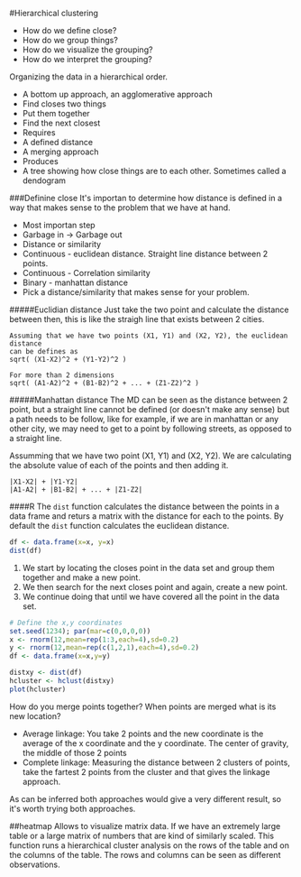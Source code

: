 #Hierarchical clustering
- How do we define close?
- How do we group things?
- How do we visualize the grouping?
- How do we interpret the grouping?

Organizing the data in a hierarchical order.
- A bottom up approach, an agglomerative approach
 - Find closes two things
 - Put them together
 - Find the next closest
- Requires
 - A defined distance
 - A merging approach
- Produces
 - A tree showing how close things are to each other. Sometimes called
   a dendogram


###Definine close
It's importan to determine how distance is defined in a way that makes sense
to the problem that we have at hand.

- Most importan step
 - Garbage in -> Garbage out
- Distance or similarity
 - Continuous - euclidean distance. Straight line distance between 2 points.
 - Continuous - Correlation similarity
 - Binary - manhattan distance
- Pick a distance/similarity that makes sense for your problem.

#####Euclidian distance
Just take the two point and calculate the distance
between then, this is like the straigh line that exists between 2 cities.

```
Assuming that we have two points (X1, Y1) and (X2, Y2), the euclidean distance
can be defines as
sqrt( (X1-X2)^2 + (Y1-Y2)^2 )
 
For more than 2 dimensions
sqrt( (A1-A2)^2 + (B1-B2)^2 + ... + (Z1-Z2)^2 )
```

#####Manhattan distance
The MD can be seen as the distance between 2 point, but a straight line cannot
be defined (or doesn't make any sense) but a path needs to be follow, like for
example, if we are in manhattan or any other city, we may need to get to
a point by following streets, as opposed to a straight line.

Assumming that we have two point (X1, Y1) and (X2, Y2). We are calculating the
absolute value of each of the points and then adding it.

```
|X1-X2| + |Y1-Y2|
|A1-A2| + |B1-B2| + ... + |Z1-Z2|
```

####R
The `dist` function calculates the distance between the points in a data frame
and returs a matrix with the distance for each to the points.  By default the
`dist` function calculates the euclidean distance.

```R
df <- data.frame(x=x, y=x)
dist(df)
```

1. We start by locating the closes point in the data set and group them together
   and make a new point.
2. We then search for the next closes point and again, create a new point.
3. We continue doing that until we have covered all the point in the data set.

```R
# Define the x,y coordinates
set.seed(1234); par(mar=c(0,0,0,0))
x <- rnorm(12,mean=rep(1:3,each=4),sd=0.2)
y <- rnorm(12,mean=rep(c(1,2,1),each=4),sd=0.2)
df <- data.frame(x=x,y=y)

distxy <- dist(df)
hcluster <- hclust(distxy)
plot(hcluster)
```

How do you merge points together? When points are merged what is its new
location?
- Average linkage: You take 2 points and the new coordinate is the average of
  the x coordinate and the y coordinate. The center of gravity, the middle of
  those 2 points
- Complete linkage: Measuring the distance between 2 clusters of points, take
  the fartest 2 points from the cluster and that gives the linkage approach.

As can be inferred both approaches would give a very different result, so it's
worth trying both approaches.

##heatmap
Allows to visualize matrix data. If we have an extremely large table or a large
matrix of numbers that are kind of similarly scaled. This function runs
a hierarchical cluster analysis on the rows of the table and on the columns of
the table. The rows and columns can be seen as different observations.
